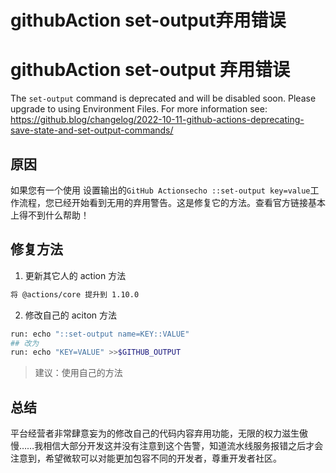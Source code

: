 # githubAction set-output弃用错误


# githubAction set-output 弃用错误

The `set-output` command is deprecated and will be disabled soon. Please upgrade to using Environment Files. For more information see: https://github.blog/changelog/2022-10-11-github-actions-deprecating-save-state-and-set-output-commands/

## 原因

如果您有一个使用 设置输出的`GitHub Actionsecho ::set-output key=value`工作流程，您已经开始看到无用的弃用警告。这是修复它的方法。查看官方链接基本上得不到什么帮助！

## 修复方法

1. 更新其它人的 action 方法

```sh
将 @actions/core 提升到 1.10.0
```

2. 修改自己的 aciton 方法

```sh
run: echo "::set-output name=KEY::VALUE"
## 改为
run: echo "KEY=VALUE" >>$GITHUB_OUTPUT
```

> 建议：使用自己的方法

## 总结

平台经营者非常肆意妄为的修改自己的代码内容弃用功能，无限的权力滋生傲慢……我相信大部分开发这并没有注意到这个告警，知道流水线服务报错之后才会注意到，希望微软可以对能更加包容不同的开发者，尊重开发者社区。

